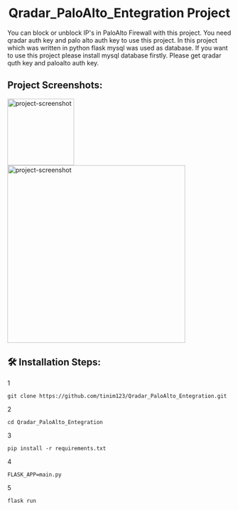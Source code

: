 <h1 align="center" id="title">Qradar_PaloAlto_Entegration Project</h1>

<p id="description">You can block or unblock IP's in PaloAlto Firewall with this project. You need qradar auth key and palo alto auth key to use this project. In this project which was written in python flask mysql was used as database. If you want to use this project please install mysql database firstly. Please get qradar quth key and paloalto auth key.</p>

<h2>Project Screenshots:</h2>

<img src="" alt="project-screenshot" width="150" height="150/">

<img src="" alt="project-screenshot" width="400" height="400/">

<h2>🛠️ Installation Steps:</h2>

<p>1</p>

```
git clone https://github.com/tinim123/Qradar_PaloAlto_Entegration.git
```

<p>2</p>

```
cd Qradar_PaloAlto_Entegration
```

<p>3</p>

```
pip install -r requirements.txt
```

<p>4</p>

```
FLASK_APP=main.py
```

<p>5</p>


```
flask run
```
